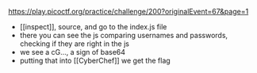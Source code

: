 https://play.picoctf.org/practice/challenge/200?originalEvent=67&page=1

- [[inspect]], source, and go to the index.js file
- there you can see the js comparing usernames and passwords, checking if they are right in the js
- we see a cG..., a sign of base64
- putting that into [[CyberChef]] we get the flag